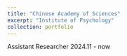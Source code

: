 ```yaml
---
title: "Chinese Academy of Sciences"
excerpt: "Institute of Psychology"
collection: portfolio
---
```


Assistant Researcher
2024.11 - now
